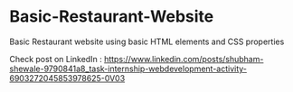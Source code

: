 # Basic-Restaurant-Website
Basic Restaurant website using basic HTML elements and CSS properties

Check post on LinkedIn : https://www.linkedin.com/posts/shubham-shewale-9790841a8_task-internship-webdevelopment-activity-6903272045853978625-0V03
